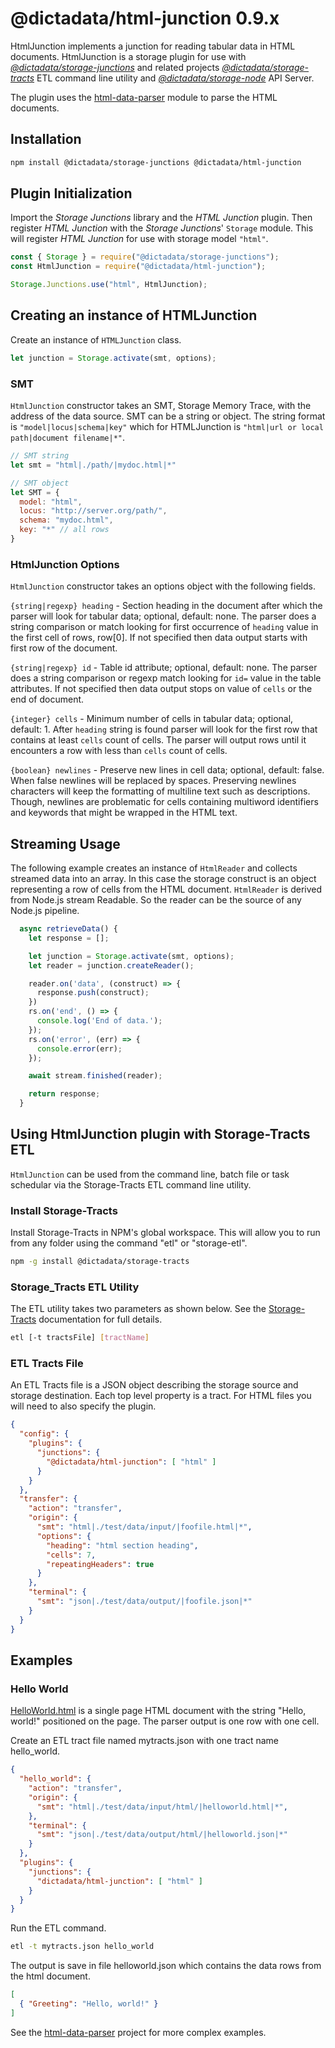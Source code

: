 # @dictadata/html-junction 0.9.x

HtmlJunction implements a junction for reading tabular data in HTML documents.  HtmlJunction is a storage plugin for use with [_@dictadata/storage-junctions_](https://github.com/dictadata/storage-junctions) and related projects [_@dictadata/storage-tracts_](https://github.com/dictadata/storage-tracts) ETL command line utility and [_@dictadata/storage-node_](https://github.com/dictadata/storage-node) API Server.

The plugin uses the [html-data-parser](https://github.com/dictadata/html-data-parser) module to parse the HTML documents.

## Installation

```bash
npm install @dictadata/storage-junctions @dictadata/html-junction
```

## Plugin Initialization

Import the _Storage Junctions_ library and the _HTML Junction_ plugin.  Then register _HTML Junction_ with the _Storage Junctions_' `Storage` module. This will register _HTML Junction_ for use with storage model `"html"`.

```javascript
const { Storage } = require("@dictadata/storage-junctions");
const HtmlJunction = require("@dictadata/html-junction");

Storage.Junctions.use("html", HtmlJunction);
```

## Creating an instance of HTMLJunction

Create an instance of `HTMLJunction` class.

```javascript
let junction = Storage.activate(smt, options);
```

### SMT

`HtmlJunction` constructor takes an SMT, Storage Memory Trace, with the address of the data source. SMT can be a string or object. The string format is `"model|locus|schema|key"` which for HTMLJunction is `"html|url or local path|document filename|*"`.

```javascript
// SMT string
let smt = "html|./path/|mydoc.html|*"

// SMT object
let SMT = {
  model: "html",
  locus: "http://server.org/path/",
  schema: "mydoc.html",
  key: "*" // all rows
}
```

### HtmlJunction Options

`HtmlJunction` constructor takes an options object with the following fields.

`{string|regexp} heading` - Section heading in the document after which the parser will look for tabular data; optional, default: none. The parser does a string comparison or match looking for first occurrence of `heading` value in the first cell of rows, row[0]. If not specified then data output starts with first row of the document.

`{string|regexp} id` - Table id attribute; optional, default: none. The parser does a string comparison or regexp match looking for `id=` value in the table attributes. If not specified then data output stops on value of `cells` or the end of document.

`{integer} cells` - Minimum number of cells in tabular data; optional, default: 1. After `heading` string is found parser will look for the first row that contains at least `cells` count of cells. The parser will output rows until it encounters a row with less than `cells` count of cells.

`{boolean} newlines` - Preserve new lines in cell data; optional, default: false. When false newlines will be replaced by spaces. Preserving newlines characters will keep the formatting of multiline text such as descriptions. Though, newlines are problematic for cells containing multiword identifiers and keywords that might be wrapped in the HTML text.

## Streaming Usage

The following example creates an instance of `HtmlReader` and collects streamed data into an array. In this case the storage construct is an object representing a row of cells from the HTML document. `HtmlReader` is derived from Node.js stream Readable. So the reader can be the source of any Node.js pipeline.

```javascript
  async retrieveData() {
    let response = [];

    let junction = Storage.activate(smt, options);
    let reader = junction.createReader();

    reader.on('data', (construct) => {
      response.push(construct);
    })
    rs.on('end', () => {
      console.log('End of data.');
    });
    rs.on('error', (err) => {
      console.error(err);
    });

    await stream.finished(reader);

    return response;
  }
```

## Using HtmlJunction plugin with Storage-Tracts ETL

`HtmlJunction` can be used from the command line, batch file or task schedular via the Storage-Tracts ETL command line utility.

### Install Storage-Tracts

Install Storage-Tracts in NPM's global workspace. This will allow you to run from any folder using the command "etl" or "storage-etl".

```bash
npm -g install @dictadata/storage-tracts
```

### Storage_Tracts ETL Utility

The ETL utility takes two parameters as shown below. See the [Storage-Tracts](https://github.com/dictadata/storage-tracts) documentation for full details.

```bash
etl [-t tractsFile] [tractName]
```

### ETL Tracts File

An ETL Tracts file is a JSON object describing the storage source and storage destination. Each top level property is a tract. For HTML files you will need to also specify the plugin.

```json
{
  "config": {
    "plugins": {
      "junctions": {
        "@dictadata/html-junction": [ "html" ]
      }
    }
  },
  "transfer": {
    "action": "transfer",
    "origin": {
      "smt": "html|./test/data/input/|foofile.html|*",
      "options": {
        "heading": "html section heading",
        "cells": 7,
        "repeatingHeaders": true
      }
    },
    "terminal": {
      "smt": "json|./test/data/output/|foofile.json|*"
    }
  }
}
```

## Examples

### Hello World

[HelloWorld.html](./test/data/input/html/helloworld.html) is a single page HTML document with the string "Hello, world!" positioned on the page. The parser output is one row with one cell.

Create an ETL tract file named mytracts.json with one tract name hello_world.

```json
{
  "hello_world": {
    "action": "transfer",
    "origin": {
      "smt": "html|./test/data/input/html/|helloworld.html|*",
    },
    "terminal": {
      "smt": "json|./test/data/output/html/|helloworld.json|*"
    }
  },
  "plugins": {
    "junctions": {
      "dictadata/html-junction": [ "html" ]
    }
  }
}
```

Run the ETL command.

```bash
etl -t mytracts.json hello_world
```

The output is save in file helloworld.json which contains the data rows from the html document.

```json
[
  { "Greeting": "Hello, world!" }
]
```

See the [html-data-parser](https://github.com/dictadata/html-data-parser) project for more complex examples.

